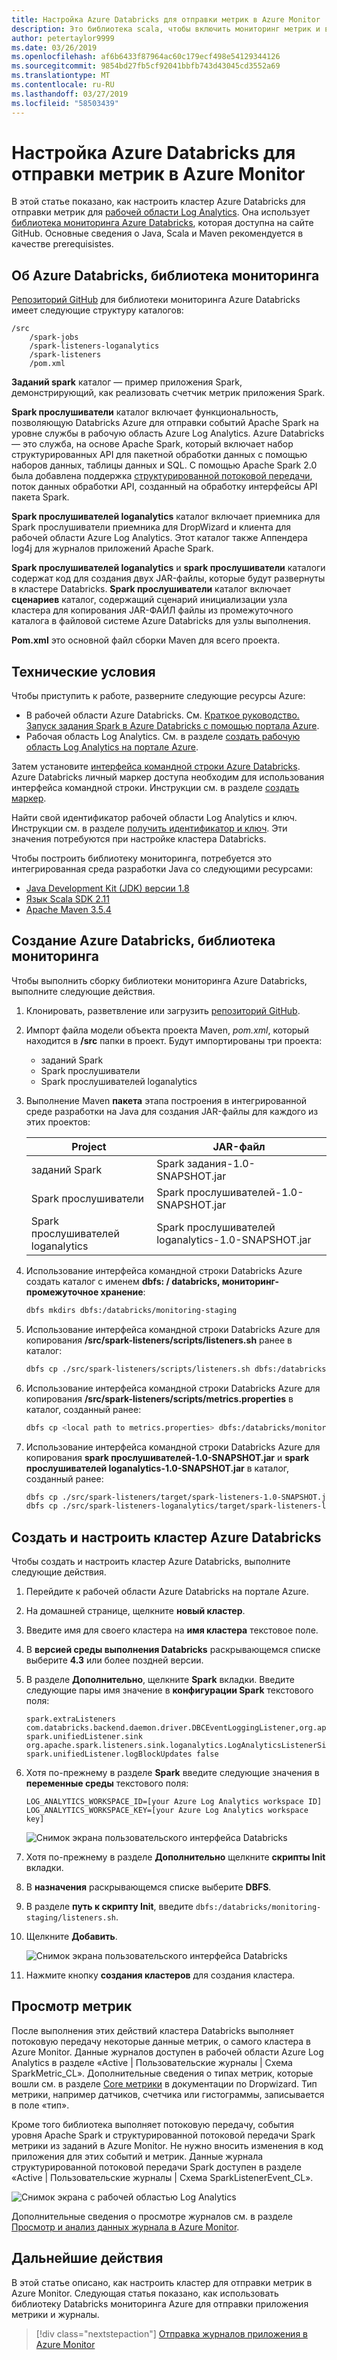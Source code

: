 ```yaml
---
title: Настройка Azure Databricks для отправки метрик в Azure Monitor
description: Это библиотека scala, чтобы включить мониторинг метрик и ведения журнала данных в Azure Log Analytics
author: petertaylor9999
ms.date: 03/26/2019
ms.openlocfilehash: af6b6433f87964ac60c179ecf498e54129344126
ms.sourcegitcommit: 9854bd27fb5cf92041bbfb743d43045cd3552a69
ms.translationtype: MT
ms.contentlocale: ru-RU
ms.lasthandoff: 03/27/2019
ms.locfileid: "58503439"
---
```

<!-- markdownlint-disable MD040 -->

# <a name="configure-azure-databricks-to-send-metrics-to-azure-monitor"></a>Настройка Azure Databricks для отправки метрик в Azure Monitor

В этой статье показано, как настроить кластер Azure Databricks для отправки метрик для [рабочей области Log Analytics](/azure/azure-monitor/platform/manage-access). Она использует [библиотека мониторинга Azure Databricks](https://github.com/mspnp/spark-monitoring), которая доступна на сайте GitHub. Основные сведения о Java, Scala и Maven рекомендуется в качестве prerequisistes.

## <a name="about-the-azure-databricks-monitoring-library"></a>Об Azure Databricks, библиотека мониторинга

[Репозиторий GitHub](https://github.com/mspnp/spark-monitoring) для библиотеки мониторинга Azure Databricks имеет следующие структуру каталогов:

```
/src  
    /spark-jobs  
    /spark-listeners-loganalytics  
    /spark-listeners  
    /pom.xml  
```

**Заданий spark** каталог — пример приложения Spark, демонстрирующий, как реализовать счетчик метрик приложения Spark.

**Spark прослушиватели** каталог включает функциональность, позволяющую Databricks Azure для отправки событий Apache Spark на уровне службы в рабочую область Azure Log Analytics. Azure Databricks — это служба, на основе Apache Spark, который включает набор структурированных API для пакетной обработки данных с помощью наборов данных, таблицы данных и SQL. С помощью Apache Spark 2.0 была добавлена поддержка [структурированной потоковой передачи](https://spark.apache.org/docs/latest/structured-streaming-programming-guide.html), поток данных обработки API, созданный на обработку интерфейсы API пакета Spark.

**Spark прослушивателей loganalytics** каталог включает приемника для Spark прослушиватели приемника для DropWizard и клиента для рабочей области Azure Log Analytics. Этот каталог также Аппендера log4j для журналов приложений Apache Spark.

**Spark прослушивателей loganalytics** и **spark прослушиватели** каталоги содержат код для создания двух JAR-файлы, которые будут развернуты в кластере Databricks. **Spark прослушиватели** каталог включает **сценариев** каталог, содержащий сценарий инициализации узла кластера для копирования JAR-ФАЙЛ файлы из промежуточного каталога в файловой системе Azure Databricks для узлы выполнения.

**Pom.xml** это основной файл сборки Maven для всего проекта.

## <a name="prerequisites"></a>Технические условия

Чтобы приступить к работе, разверните следующие ресурсы Azure:

- В рабочей области Azure Databricks. См. [Краткое руководство. Запуск задания Spark в Azure Databricks с помощью портала Azure](/azure/azure-databricks/quickstart-create-databricks-workspace-portal).
- Рабочая область Log Analytics. См. в разделе [создать рабочую область Log Analytics на портале Azure](/azure/azure-monitor/learn/quick-create-workspace).

Затем установите [интерфейса командной строки Azure Databricks](https://docs.databricks.com/user-guide/dev-tools/databricks-cli.html#install-the-cli). Azure Databricks личный маркер доступа необходим для использования интерфейса командной строки. Инструкции см. в разделе [создать маркер](https://docs.azuredatabricks.net/api/latest/authentication.html#token-management).

Найти свой идентификатор рабочей области Log Analytics и ключ. Инструкции см. в разделе [получить идентификатор и ключ](/azure/azure-monitor/platform/agent-windows#obtain-workspace-id-and-key). Эти значения потребуются при настройке кластера Databricks.

Чтобы построить библиотеку мониторинга, потребуется это интегрированная среда разработки Java со следующими ресурсами:

- [Java Development Kit (JDK) версии 1.8](http://www.oracle.com/technetwork/java/javase/downloads/index.html)
- [Язык Scala SDK 2.11](https://www.scala-lang.org/download/)
- [Apache Maven 3.5.4](http://maven.apache.org/download.cgi)

## <a name="build-the-azure-databricks-monitoring-library"></a>Создание Azure Databricks, библиотека мониторинга

Чтобы выполнить сборку библиотеки мониторинга Azure Databricks, выполните следующие действия.

1. Клонировать, разветвление или загрузить [репозиторий GitHub](https://github.com/mspnp/spark-monitoring).

1. Импорт файла модели объекта проекта Maven, _pom.xml_, который находится в **/src** папки в проект. Будут импортированы три проекта:

    - заданий Spark
    - Spark прослушиватели
    - Spark прослушивателей loganalytics

1. Выполнение Maven **пакета** этапа построения в интегрированной среде разработки на Java для создания JAR-файлы для каждого из этих проектов:

    |Project| JAR-файл|
    |-------|---------|
    |заданий Spark|Spark задания-1.0-SNAPSHOT.jar|
    |Spark прослушиватели|Spark прослушивателей-1.0-SNAPSHOT.jar|
    |Spark прослушивателей loganalytics|Spark прослушивателей loganalytics-1.0-SNAPSHOT.jar|

1. Использование интерфейса командной строки Databricks Azure создать каталог с именем **dbfs: / databricks, мониторинг-промежуточное хранение**:  

    ```bash
    dbfs mkdirs dbfs:/databricks/monitoring-staging
    ```

1. Использование интерфейса командной строки Databricks Azure для копирования **/src/spark-listeners/scripts/listeners.sh** ранее в каталог:

    ```bash
    dbfs cp ./src/spark-listeners/scripts/listeners.sh dbfs:/databricks/monitoring-staging/listeners.sh
    ```

1. Использование интерфейса командной строки Databricks Azure для копирования **/src/spark-listeners/scripts/metrics.properties** в каталог, созданный ранее:

    ```bash
    dbfs cp <local path to metrics.properties> dbfs:/databricks/monitoring-staging/metrics.properties
    ```

1. Использование интерфейса командной строки Databricks Azure для копирования **spark прослушивателей-1.0-SNAPSHOT.jar** и **spark прослушивателей loganalytics-1.0-SNAPSHOT.jar** в каталог, созданный ранее:

    ```bash
    dbfs cp ./src/spark-listeners/target/spark-listeners-1.0-SNAPSHOT.jar dbfs:/databricks/monitoring-staging/spark-listeners-1.0-SNAPSHOT.jar
    dbfs cp ./src/spark-listeners-loganalytics/target/spark-listeners-loganalytics-1.0-SNAPSHOT.jar dbfs:/databricks/monitoring-staging/spark-listeners-loganalytics-1.0-SNAPSHOT.jar
    ```

## <a name="create-and-configure-an-azure-databricks-cluster"></a>Создать и настроить кластер Azure Databricks

Чтобы создать и настроить кластер Azure Databricks, выполните следующие действия.

1. Перейдите к рабочей области Azure Databricks на портале Azure.
1. На домашней странице, щелкните **новый кластер**.
1. Введите имя для своего кластера на **имя кластера** текстовое поле.
1. В **версией среды выполнения Databricks** раскрывающемся списке выберите **4.3** или более поздней версии.
1. В разделе **Дополнительно**, щелкните **Spark** вкладки. Введите следующие пары имя значение в **конфигурации Spark** текстового поля:

    ```
    spark.extraListeners com.databricks.backend.daemon.driver.DBCEventLoggingListener,org.apache.spark.listeners.UnifiedSparkListener
    spark.unifiedListener.sink org.apache.spark.listeners.sink.loganalytics.LogAnalyticsListenerSink
    spark.unifiedListener.logBlockUpdates false
    ```

1. Хотя по-прежнему в разделе **Spark** введите следующие значения в **переменные среды** текстового поля:

    ```
    LOG_ANALYTICS_WORKSPACE_ID=[your Azure Log Analytics workspace ID]
    LOG_ANALYTICS_WORKSPACE_KEY=[your Azure Log Analytics workspace key]
    ```

    ![Снимок экрана пользовательского интерфейса Databricks](./_images/create-cluster1.png)

1. Хотя по-прежнему в разделе **Дополнительно** щелкните **скрипты Init** вкладки.
1. В **назначения** раскрывающемся списке выберите **DBFS**.
1. В разделе **путь к скрипту Init**, введите `dbfs:/databricks/monitoring-staging/listeners.sh`.
1. Щелкните **Добавить**.

    ![Снимок экрана пользовательского интерфейса Databricks](./_images/create-cluster2.png)

1. Нажмите кнопку **создания кластеров** для создания кластера.

## <a name="view-metrics"></a>Просмотр метрик

После выполнения этих действий кластера Databricks выполняет потоковую передачу некоторые данные метрик, о самого кластера в Azure Monitor. Данные журналов доступен в рабочей области Azure Log Analytics в разделе «Active | Пользовательские журналы | Схема SparkMetric_CL». Дополнительные сведения о типах метрик, которые вошли см. в разделе [Core метрики](https://metrics.dropwizard.io/4.0.0/manual/core.html) в документации по Dropwizard. Тип метрики, например датчиков, счетчика или гистограммы, записывается в поле «тип».

Кроме того библиотека выполняет потоковую передачу, события уровня Apache Spark и структурированной потоковой передачи Spark метрики из заданий в Azure Monitor. Не нужно вносить изменения в код приложения для этих событий и метрик. Данные журнала структурированной потоковой передачи Spark доступен в разделе «Active | Пользовательские журналы | Схема SparkListenerEvent_CL».

![Снимок экрана с рабочей областью Log Analytics](./_images/workspace.png)

Дополнительные сведения о просмотре журналов см. в разделе [Просмотр и анализ данных журнала в Azure Monitor](/azure/azure-monitor/log-query/portals).

## <a name="next-steps"></a>Дальнейшие действия

В этой статье описано, как настроить кластер для отправки метрик в Azure Monitor. Следующая статья показано, как использовать библиотеку Databricks мониторинга Azure для отправки приложения метрики и журналы.

> [!div class="nextstepaction"]
> [Отправка журналов приложения в Azure Monitor](./application-logs.md)
